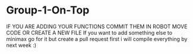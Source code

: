 # Group-1-On-Top

IF YOU ARE ADDING YOUR FUNCTIONS COMMIT THEM IN ROBOT MOVE CODE OR CREATE A NEW FILE
If you want to add something else to minimax go for it but create a pull request first
i will compile everything by next week :)
